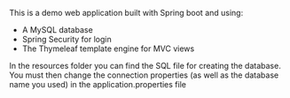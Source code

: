 This is a demo web application built with Spring boot and using:
- A MySQL database
- Spring Security for login
- The Thymeleaf template engine for MVC views

In the resources folder you can find the SQL file for creating the database. You must then change the connection properties (as well as the database name you used) in the application.properties file
